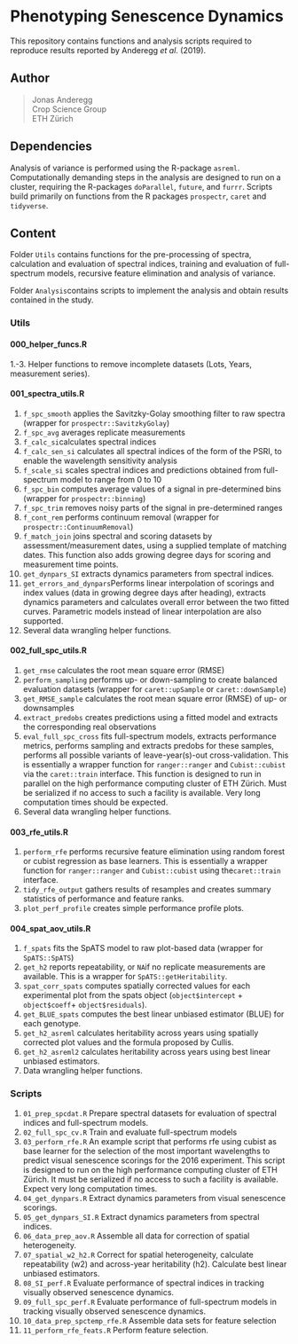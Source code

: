 # Phenotyping Senescence Dynamics

This repository contains functions and analysis scripts required to reproduce results reported by Anderegg *et al*. (2019). 

## Author


> Jonas Anderegg  
> Crop Science Group  
> ETH Zürich  


## Dependencies

Analysis of variance is performed using the R-package `asreml`. Computationally demanding steps in the analysis are designed to run on a cluster, requiring the R-packages `doParallel`, `future`, and `furrr`. Scripts build primarily on functions from the R packages `prospectr`, `caret` and `tidyverse`.

## Content  

Folder `Utils` contains functions for the pre-processing of spectra, calculation and evaluation of spectral indices, training and evaluation of full-spectrum models, recursive feature elimination and analysis of variance. 

Folder `Analysis`contains scripts to implement the analysis and obtain results contained in the study. 

### Utils

#### 000_helper_funcs.R

1.-3. Helper functions to remove incomplete datasets (Lots, Years, measurement series). 

#### 001_spectra_utils.R

1. `f_spc_smooth` applies the Savitzky-Golay smoothing filter to raw spectra (wrapper for `prospectr::SavitzkyGolay`)
2. `f_spc_avg` averages replicate measurements
3. `f_calc_si`calculates spectral indices
4. `f_calc_sen_si` calculates all spectral indices of the form of the PSRI, to enable the wavelength sensitivity analysis
5. `f_scale_si` scales spectral indices and predictions obtained from full-spectrum model to range from 0 to 10
6. `f_spc_bin` computes average values of a signal in pre-determined bins (wrapper for `prospectr::binning`)
7. `f_spc_trim` removes noisy parts of the signal in pre-determined ranges
8. `f_cont_rem` performs continuum removal (wrapper for `prospectr::ContinuumRemoval`)
9. `f_match_join` joins spectral and scoring datasets by assessment/measurement dates, using a supplied template of matching dates. This function also adds growing degree days for scoring and measurement time points.
9. `get_dynpars_SI` extracts dynamics parameters from spectral indices. 
10. `get_errors_and_dynpars`Performs linear interpolation of scorings and index values (data in growing degree days after heading),  extracts dynamics parameters and calculates overall error between the two fitted curves. Parametric models instead of linear interpolation are also supported.
11. Several data wrangling helper functions. 


#### 002_full_spc_utils.R

1. `get_rmse` calculates the root mean square error (RMSE) 
2. `perform_sampling` performs up- or down-sampling to create balanced evaluation datasets (wrapper for `caret::upSample` or `caret::downSample`)
3. `get_RMSE_sample` calculates the root mean square error (RMSE) of up- or downsamples
4. `extract_predobs` creates predictions using a fitted model and extracts the corresponding real observations
5. `eval_full_spc_cross` fits full-spectrum models, extracts performance metrics, performs sampling and extracts predobs for these samples, performs all possible variants of leave-year(s)-out cross-validation. This is essentially a wrapper function for `ranger::ranger` and `Cubist::cubist` via the `caret::train` interface. This function is designed to run in parallel on the high performance computing cluster of ETH Zürich. Must be serialized if no access to such a facility is available. Very long computation times should be expected. 
6. Several data wrangling helper functions. 

#### 003_rfe_utils.R

1. `perform_rfe` performs recursive feature elimination using random forest or cubist regression as base learners. This is essentially a wrapper function for `ranger::ranger` and `Cubist::cubist` using the`caret::train` interface.
2. `tidy_rfe_output` gathers results of resamples and creates summary statistics of performance and feature ranks.
3. `plot_perf_profile` creates simple performance profile plots.

#### 004_spat_aov_utils.R

1. `f_spats` fits the SpATS model to raw plot-based data (wrapper for `SpATS::SpATS`)
2. `get_h2` reports repeatability, or `NA`if no replicate measurements are available. This is a wrapper for `SpATS::getHeritability`. 
3. `spat_corr_spats` computes spatially corrected values for each experimental plot from the spats object (`object$intercept` + `object$coeff`+ `object$residuals`).  
4. `get_BLUE_spats` computes the best linear unbiased estimator (BLUE) for each genotype. 
5. `get_h2_asreml` calculates heritability across years using spatially corrected plot values and the formula proposed by Cullis. 
6. `get_h2_asreml2` calculates heritability across years using best linear unbiased estimators. 
6. Data wrangling helper functions. 

### Scripts

1. `01_prep_spcdat.R` Prepare spectral datasets for evaluation of spectral indices and full-spectrum models.
2. `02_full_spc_cv.R` Train and evaluate full-spectrum models
3. `03_perform_rfe.R` An example script that performs rfe using cubist as base learner for the selection of the most important wavelengths to predict visual senescence scorings for the 2016 experiment. This script is designed to run on the high performance computing cluster of ETH Zürich. It must be serialized if no access to such a facility is available. Expect very long computation times. 
4. `04_get_dynpars.R` Extract dynamics parameters from visual senescence scorings. 
5. `05_get_dynpars_SI.R` Extract dynamics parameters from spectral indices.
6. `06_data_prep_aov.R` Assemble all data for correction of spatial heterogeneity. 
7. `07_spatial_w2_h2.R` Correct for spatial heterogeneity, calculate repeatability (w2) and across-year heritability (h2). Calculate best linear unbiased estimators. 
8. `08_SI_perf.R` Evaluate performance of spectral indices in tracking visually observed senescence dynamics. 
9. `09_full_spc_perf.R` Evaluate performance of full-spectrum models in tracking visually observed senescence dynamics. 
10. `10_data_prep_spctemp_rfe.R` Assemble data sets for feature selection
11. `11_perform_rfe_feats.R` Perform feature selection. 
